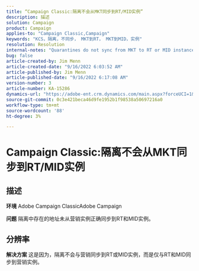 ```yaml
---
title: “Campaign Classic:隔离不会从MKT同步到RT/MID实例”
description: 描述
solution: Campaign
product: Campaign
applies-to: "Campaign Classic,Campaign"
keywords: "KCS，隔离，不同步， MKT到RT， MKT到MID，实例"
resolution: Resolution
internal-notes: "Quarantines do not sync from MKT to RT or MID instances"
bug: false
article-created-by: Jim Menn
article-created-date: "9/16/2022 6:03:52 AM"
article-published-by: Jim Menn
article-published-date: "9/16/2022 6:17:08 AM"
version-number: 3
article-number: KA-15286
dynamics-url: "https://adobe-ent.crm.dynamics.com/main.aspx?forceUCI=1&pagetype=entityrecord&etn=knowledgearticle&id=64033d55-8535-ed11-9db1-0022480866ad"
source-git-commit: 0c3e421beca46d9fe1952b1f98538a50697216a0
workflow-type: tm+mt
source-wordcount: '88'
ht-degree: 3%

---
```


# Campaign Classic:隔离不会从MKT同步到RT/MID实例

## 描述


<b>环境</b>
Adobe Campaign ClassicAdobe Campaign

<b>问题</b>
隔离中存在的地址未从营销实例正确同步到RT和MID实例。


## 分辨率


<b>解决方案</b>
这是因为，隔离不会与营销同步到RT或MID实例，而是仅与RT和MID同步到营销实例。
